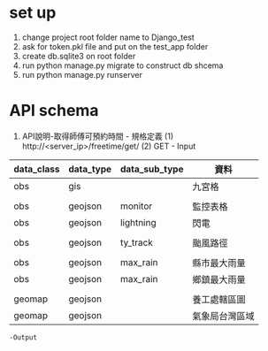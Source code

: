 # set up
  1. change project root folder name to Django_test
  2. ask for token.pkl file and put on the test_app folder
  3. create db.sqlite3 on root folder
  4. run python manage.py migrate to construct db shcema
  5. run python manage.py runserver

# API schema
  1. API說明-取得師傅可預約時間
    - 規格定義
      (1)	http://<server_ip>/freetime/get/
      (2) GET
    - Input

| data_class | data_type | data_sub_type |      資料      |
| ---------- | --------- | ------------- | -------------- |
| obs        | gis       |               | 九宮格         |
|||||
| obs        | geojson   | monitor       | 監控表格       |
| obs        | geojson   | lightning     | 閃電           |
|||||
| obs        | geojson   | ty_track      | 颱風路徑       |
|||||
| obs        | geojson   | max_rain      | 縣市最大雨量   |
| obs        | geojson   | max_rain      | 鄉鎮最大雨量   |
|||||
| geomap     | geojson   |               | 養工處轄區圖   |
| geomap     | geojson   |               | 氣象局台灣區域 |
    -Output
